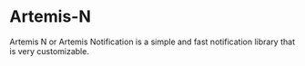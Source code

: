 # Artemis-N
Artemis N or Artemis Notification is a simple and fast notification library that is very customizable.
